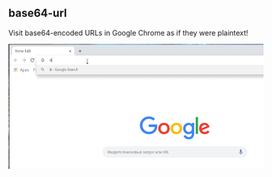 ## base64-url

Visit base64-encoded URLs in Google Chrome as if they were plaintext!

![Screencast](screencast.gif "Screencast")
